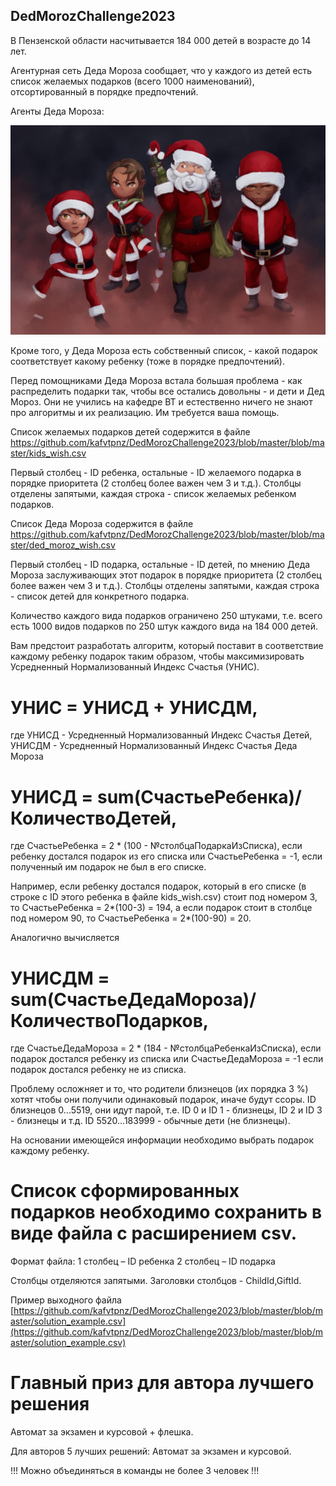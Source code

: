 ## DedMorozChallenge2023

В Пензенской области насчитывается 184 000 детей в возрасте до 14 лет. 

Агентурная сеть Деда Мороза сообщает, что у каждого из детей есть список желаемых подарков (всего 1000 наименований), отсортированный в порядке предпочтений.

Агенты Деда Мороза:

<img src="./blob/master/raw/agents.jpg" width="640"/>

Кроме того, у Деда Мороза есть собственный список, - какой подарок соответствует какому ребенку (тоже в порядке предпочтений).

Перед помощниками Деда Мороза встала большая проблема - как распределить подарки так, чтобы все остались довольны - и дети и Дед Мороз.
Они не учились на кафедре ВТ и естественно ничего не знают про алгоритмы и их реализацию. Им требуется ваша помощь.

Список желаемых подарков детей содержится в файле https://github.com/kafvtpnz/DedMorozChallenge2023/blob/master/blob/master/kids_wish.csv

Первый столбец - ID ребенка, остальные - ID желаемого подарка в порядке приоритета (2 столбец более важен чем 3 и т.д.). Столбцы отделены запятыми, каждая строка - список желаемых ребенком подарков.

Список Деда Мороза содержится в файле https://github.com/kafvtpnz/DedMorozChallenge2023/blob/master/blob/master/ded_moroz_wish.csv

Первый столбец - ID подарка, остальные - ID детей, по мнению Деда Мороза заслуживающих этот подарок в порядке приоритета (2 столбец более важен чем 3 и т.д.). Столбцы отделены запятыми, каждая строка - список детей для конкретного подарка.

Количество каждого вида подарков ограничено 250 штуками, т.е. всего есть 1000 видов подарков по 250 штук каждого вида на 184 000 детей.


Вам предстоит разработать алгоритм, который поставит в соответствие каждому ребенку подарок таким образом, чтобы максимизировать Усредненный Нормализованный Индекс Счастья (УНИС).

# УНИС = УНИСД + УНИСДМ,

где УНИСД - Усредненный Нормализованный Индекс Счастья Детей,
    УНИСДМ - Усредненный Нормализованный Индекс Счастья Деда Мороза

# УНИСД = sum(СчастьеРебенка)/КоличествоДетей,

где СчастьеРебенка = 2 * (100 - №столбцаПодаркаИзСписка), если ребенку достался подарок из его списка 
или СчастьеРебенка = -1, если полученный им подарок не был в его списке.

Например, если ребенку достался подарок, который в его списке (в строке с ID этого ребенка в файле kids_wish.csv) стоит под номером 3, то СчастьеРебенка = 2*(100-3) = 194, а если подарок стоит в столбце под номером 90, то СчастьеРебенка = 2*(100-90) = 20.

Аналогично вычисляется 
# УНИСДМ = sum(СчастьеДедаМороза)/КоличествоПодарков,

где СчастьеДедаМороза = 2 * (184 - №столбцаРебенкаИзСписка), если подарок достался ребенку из списка
или СчастьеДедаМороза = -1 если подарок достался ребенку не из списка.

Проблему осложняет и то, что родители близнецов (их порядка 3 %) хотят чтобы они получили одинаковый подарок, иначе будут ссоры. ID близнецов 0...5519, они идут парой, т.е. ID 0 и ID 1 - близнецы, ID 2 и ID 3 - близнецы и т.д. ID 5520...183999 - обычные дети (не близнецы).

На основании имеющейся информации необходимо выбрать подарок каждому ребенку. 

# Список сформированных подарков необходимо сохранить в виде файла с расширением csv.
Формат файла:
1 столбец – ID ребенка 
2 столбец – ID подарка  

Столбцы отделяются запятыми. Заголовки столбцов - ChildId,GiftId.

Пример выходного файла [https://github.com/kafvtpnz/DedMorozChallenge2023/blob/master/blob/master/solution_example.сsv](https://github.com/kafvtpnz/DedMorozChallenge2023/blob/master/blob/master/solution_example.csv)

# Главный приз для автора лучшего решения
Автомат за экзамен и курсовой + флешка.

Для авторов 5 лучших решений: Автомат за экзамен и курсовой.

!!! Можно объединяться в команды не более 3 человек !!!
